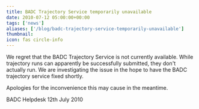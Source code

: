 ```yaml
---
title: BADC Trajectory Service temporarily unavailable
date: 2010-07-12 05:00:00+00:00
tags: ['news']
aliases: ['/blog/badc-trajectory-service-temporarily-unavailable']
thumbnail: 
icon: fas circle-info
---
```



We regret that the BADC Trajectory Service is not currently available. While trajectory runs can apparently be successfully submitted, they don't actually run. We are investigating the issue in the hope to have the BADC trajectory service fixed shortly.


 Apologies for the inconvenience this may cause in the meantime.


 
BADC Helpdesk
12th July 2010



